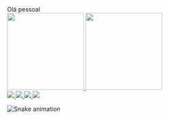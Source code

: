 <!-- <style>
    .statistic {
         display: flex;
        justify-content: space-around;
    }
    .contacts {
        display: flex;
        justify-content: flex-start;
        background-color: blue;
    }
    .contacts a {
        margin-right: 20px;
    }

    .title {
        font-size: 25px;
        margin-bottom: 25px;
    }
</style> -->

<div class='title'>
    <hi>Olá pessoal</h1>
</div>

<!--
**pedromesmer/pedromesmer** is a ✨ _special_ ✨ repository because its `README.md` (this file) appears on your GitHub profile.

Here are some ideas to get you started:

- 🔭 I’m currently working on ...
- 🌱 I’m currently learning ...
- 👯 I’m looking to collaborate on ...
- 🤔 I’m looking for help with ...
- 💬 Ask me about ...
- 📫 How to reach me: ...
- 😄 Pronouns: ...
- ⚡ Fun fact: ...
-->

<!-- <div>
    <img src="assets/loading.svg" width="100%" height='100px' alt="css-in-readme">
</div> -->



<div class='statistic'>
  <a href="https://github.com/pedromesmer">
  <img height="180em" src="https://github-readme-stats.vercel.app/api/top-langs/?username=pedromesmer&layout=compact&langs_count=7&theme=dracula"/>
  <img height="180em" src="https://github-readme-stats.vercel.app/api?username=pedromesmer&show_icons=true&theme=dracula&include_all_commits=true&count_private=true"/>
</div>

<div class='contacts'>
    <!-- <a href="https://www.youtube.com/seu-canal-youtube-aqui" target="_blank"><img src="https://img.shields.io/badge/YouTube-FF0000?style=for-the-badge&logo=youtube&logoColor=white" target="_blank" /> -->
    <!-- <a href="https://www.twitch.tv/seu-usuário-aqui" target="_blank"><img src="https://img.shields.io/badge/Twitch-9146FF?style=for-the-badge&logo=twitch&logoColor=white" target="_blank" /> -->
    <a href="https://www.linkedin.com/in/pedromesmer" target="_blank">
        <img src="https://img.shields.io/badge/-LinkedIn-%230077B5?style=for-the-badge&logo=linkedin&logoColor=white" target="_blank" />
    </a>
    <a href = "mailto:pedro_mesmer@hotmail.com">
        <img src="https://img.shields.io/badge/email-0078D4?style=for-the-badge&logo=microsoft-outlook&logoColor=white" target="_blank" />
    </a>
    <a href="https://instagram.com/pedromesmer" target="_blank">
        <img src="https://img.shields.io/badge/-Instagram-%23E4405F?style=for-the-badge&logo=instagram&logoColor=white" target="_blank" />
    </a>
    <a href="https://twitter.com/pedromesmer" target="_blank">
        <img src="https://img.shields.io/badge/Twitter-1DA1F2?style=for-the-badge&logo=twitter&logoColor=white" target="_blank" />
    </a>
</div>

![Snake animation](https://github.com/pedromesmer/pedromesmer/blob/output/github-contribution-grid-snake.svg)
